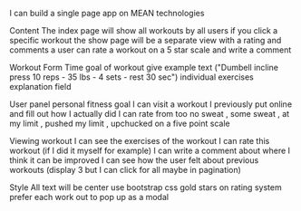 I can build a single page app on MEAN technologies

Content
The index page will show all workouts by all users
if you click a specific workout the show page will be a separate view with a rating and comments
a user can rate a workout on a 5 star scale and write a comment

Workout Form
Time goal of workout
give example text ("Dumbell incline press 10 reps - 35 lbs - 4 sets - rest 30 sec")
individual exercises
explanation field 

User panel 
personal fitness goal
I can visit a workout I previously put online and fill out how I actually did
I can rate from too no sweat , some sweat , at my limit , pushed my limit , upchucked on a five point scale 

Viewing workout 
I can see the exercises of the workout 
I can rate this workout (if I did it myself for example)
I can write a comment about where I think it can be improved
I can see how the user felt about previous workouts (display 3 but I can click for all maybe in pagination)

Style
All text will be center
use bootstrap css
gold stars on rating system
prefer each work out to pop up as a modal
